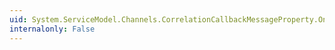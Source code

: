 ```yaml
---
uid: System.ServiceModel.Channels.CorrelationCallbackMessageProperty.OnFinalizeCorrelation(System.ServiceModel.Channels.Message,System.TimeSpan)
internalonly: False
---
```

